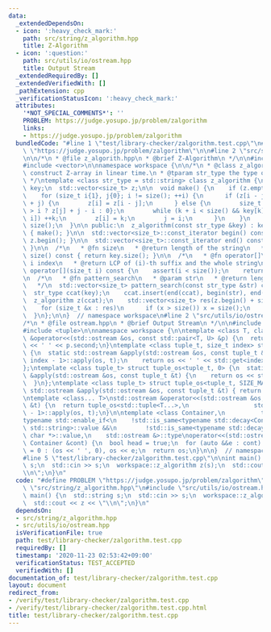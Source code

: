 ```yaml
---
data:
  _extendedDependsOn:
  - icon: ':heavy_check_mark:'
    path: src/string/z_algorithm.hpp
    title: Z-Algorithm
  - icon: ':question:'
    path: src/utils/io/ostream.hpp
    title: Output Stream
  _extendedRequiredBy: []
  _extendedVerifiedWith: []
  _pathExtension: cpp
  _verificationStatusIcon: ':heavy_check_mark:'
  attributes:
    '*NOT_SPECIAL_COMMENTS*': ''
    PROBLEM: https://judge.yosupo.jp/problem/zalgorithm
    links:
    - https://judge.yosupo.jp/problem/zalgorithm
  bundledCode: "#line 1 \"test/library-checker/zalgorithm.test.cpp\"\n#define PROBLEM\
    \ \"https://judge.yosupo.jp/problem/zalgorithm\"\n\n#line 2 \"src/string/z_algorithm.hpp\"\
    \n\n/*\n * @file z_algorith.hpp\n * @brief Z-Algorithm\n */\n\n#include <string>\n\
    #include <vector>\n\nnamespace workspace {\n\n/*\n * @class z_algorithm\n * @brief\
    \ construct Z-array in linear time.\n * @tparam str_type the type of string\n\
    \ */\ntemplate <class str_type = std::string> class z_algorithm {\n  str_type\
    \ key;\n  std::vector<size_t> z;\n\n  void make() {\n    if (z.empty()) return;\n\
    \    for (size_t i{1}, j{0}; i != size(); ++i) {\n      if (z[i - j] + i < z[j]\
    \ + j) {\n        z[i] = z[i - j];\n      } else {\n        size_t k{z[j] + j\
    \ > i ? z[j] + j - i : 0};\n        while (k + i < size() && key[k] == key[k +\
    \ i]) ++k;\n        z[i] = k;\n        j = i;\n      }\n    }\n    z.front() =\
    \ size();\n  }\n\n public:\n  z_algorithm(const str_type &key) : key(key), z(size())\
    \ { make(); }\n\n  std::vector<size_t>::const_iterator begin() const { return\
    \ z.begin(); }\n\n  std::vector<size_t>::const_iterator end() const { return z.end();\
    \ }\n\n  /*\n   * @fn size\n   * @return length of the string\n   */\n  size_t\
    \ size() const { return key.size(); }\n\n  /*\n   * @fn operator[]\n   * @param\
    \ i index\n   * @return LCP of (i)-th suffix and the whole string\n   */\n  size_t\
    \ operator[](size_t i) const {\n    assert(i < size());\n    return z[i];\n  }\n\
    \n  /*\n   * @fn pattern_search\n   * @param str\n   * @return length of the string\n\
    \   */\n  std::vector<size_t> pattern_search(const str_type &str) const {\n  \
    \  str_type ccat(key);\n    ccat.insert(end(ccat), begin(str), end(str));\n  \
    \  z_algorithm z(ccat);\n    std::vector<size_t> res(z.begin() + size(), z.end());\n\
    \    for (size_t &x : res)\n      if (x > size()) x = size();\n    return res;\n\
    \  }\n};\n\n}  // namespace workspace\n#line 2 \"src/utils/io/ostream.hpp\"\n\n\
    /*\n * @file ostream.hpp\n * @brief Output Stream\n */\n\n#include <iostream>\n\
    #include <tuple>\n\nnamespace workspace {\n\ntemplate <class T, class U>\nstd::ostream\
    \ &operator<<(std::ostream &os, const std::pair<T, U> &p) {\n  return os << p.first\
    \ << ' ' << p.second;\n}\ntemplate <class tuple_t, size_t index> struct tuple_os\
    \ {\n  static std::ostream &apply(std::ostream &os, const tuple_t &t) {\n    tuple_os<tuple_t,\
    \ index - 1>::apply(os, t);\n    return os << ' ' << std::get<index>(t);\n  }\n\
    };\ntemplate <class tuple_t> struct tuple_os<tuple_t, 0> {\n  static std::ostream\
    \ &apply(std::ostream &os, const tuple_t &t) {\n    return os << std::get<0>(t);\n\
    \  }\n};\ntemplate <class tuple_t> struct tuple_os<tuple_t, SIZE_MAX> {\n  static\
    \ std::ostream &apply(std::ostream &os, const tuple_t &t) { return os; }\n};\n\
    \ntemplate <class... T>\nstd::ostream &operator<<(std::ostream &os, const std::tuple<T...>\
    \ &t) {\n  return tuple_os<std::tuple<T...>,\n                  std::tuple_size<std::tuple<T...>>::value\
    \ - 1>::apply(os, t);\n}\n\ntemplate <class Container,\n          typename = decltype(std::begin(std::declval<Container>()))>\n\
    typename std::enable_if<\n    !std::is_same<typename std::decay<Container>::type,\
    \ std::string>::value &&\n        !std::is_same<typename std::decay<Container>::type,\
    \ char *>::value,\n    std::ostream &>::type\noperator<<(std::ostream &os, const\
    \ Container &cont) {\n  bool head = true;\n  for (auto &&e : cont) head ? head\
    \ = 0 : (os << ' ', 0), os << e;\n  return os;\n}\n\n}  // namespace workspace\n\
    #line 5 \"test/library-checker/zalgorithm.test.cpp\"\n\nint main() {\n  std::string\
    \ s;\n  std::cin >> s;\n  workspace::z_algorithm z(s);\n  std::cout << z << \"\
    \\n\";\n}\n"
  code: "#define PROBLEM \"https://judge.yosupo.jp/problem/zalgorithm\"\n\n#include\
    \ \"src/string/z_algorithm.hpp\"\n#include \"src/utils/io/ostream.hpp\"\n\nint\
    \ main() {\n  std::string s;\n  std::cin >> s;\n  workspace::z_algorithm z(s);\n\
    \  std::cout << z << \"\\n\";\n}\n"
  dependsOn:
  - src/string/z_algorithm.hpp
  - src/utils/io/ostream.hpp
  isVerificationFile: true
  path: test/library-checker/zalgorithm.test.cpp
  requiredBy: []
  timestamp: '2020-11-23 02:53:42+09:00'
  verificationStatus: TEST_ACCEPTED
  verifiedWith: []
documentation_of: test/library-checker/zalgorithm.test.cpp
layout: document
redirect_from:
- /verify/test/library-checker/zalgorithm.test.cpp
- /verify/test/library-checker/zalgorithm.test.cpp.html
title: test/library-checker/zalgorithm.test.cpp
---
```

